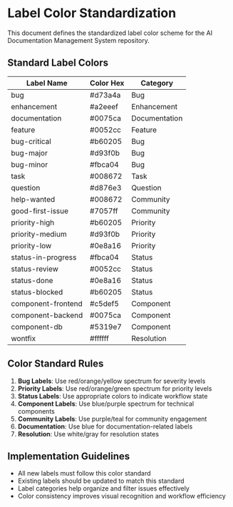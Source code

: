 # Label Color Standardization

This document defines the standardized label color scheme for the AI Documentation Management System repository.

## Standard Label Colors

| Label Name | Color Hex | Category |
|------------|-----------|----------|
| bug | #d73a4a | Bug |
| enhancement | #a2eeef | Enhancement |
| documentation | #0075ca | Documentation |
| feature | #0052cc | Feature |
| bug-critical | #b60205 | Bug |
| bug-major | #d93f0b | Bug |
| bug-minor | #fbca04 | Bug |
| task | #008672 | Task |
| question | #d876e3 | Question |
| help-wanted | #008672 | Community |
| good-first-issue | #7057ff | Community |
| priority-high | #b60205 | Priority |
| priority-medium | #d93f0b | Priority |
| priority-low | #0e8a16 | Priority |
| status-in-progress | #fbca04 | Status |
| status-review | #0052cc | Status |
| status-done | #0e8a16 | Status |
| status-blocked | #b60205 | Status |
| component-frontend | #c5def5 | Component |
| component-backend | #0075ca | Component |
| component-db | #5319e7 | Component |
| wontfix | #ffffff | Resolution |

## Color Standard Rules

1. **Bug Labels**: Use red/orange/yellow spectrum for severity levels
2. **Priority Labels**: Use red/orange/green spectrum for priority levels
3. **Status Labels**: Use appropriate colors to indicate workflow state
4. **Component Labels**: Use blue/purple spectrum for technical components
5. **Community Labels**: Use purple/teal for community engagement
6. **Documentation**: Use blue for documentation-related labels
7. **Resolution**: Use white/gray for resolution states

## Implementation Guidelines

- All new labels must follow this color standard
- Existing labels should be updated to match this standard
- Label categories help organize and filter issues effectively
- Color consistency improves visual recognition and workflow efficiency